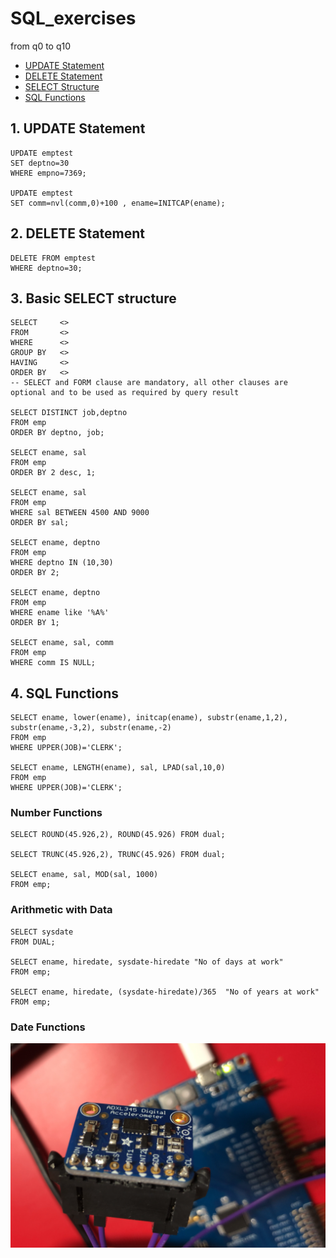 # SQL_exercises
from q0 to q10

* [UPDATE Statement](https://github.com/jianfeiZhao/SQL_exercises#1-update-statement)
* [DELETE Statement](https://github.com/jianfeiZhao/SQL_exercises#2-delete-statement)
* [SELECT Structure](https://github.com/jianfeiZhao/SQL_exercises#3-basic-select-structure)
* [SQL Functions](https://github.com/jianfeiZhao/SQL_exercises#4-sql-functions)

## 1. UPDATE Statement
```
UPDATE emptest  
SET deptno=30  
WHERE empno=7369;

UPDATE emptest  
SET comm=nvl(comm,0)+100 , ename=INITCAP(ename);
```
## 2. DELETE Statement
```
DELETE FROM emptest  
WHERE deptno=30;
```
## 3. Basic SELECT structure 
```
SELECT     <>
FROM       <>
WHERE      <>
GROUP BY   <>
HAVING     <>
ORDER BY   <>
-- SELECT and FORM clause are mandatory, all other clauses are optional and to be used as required by query result

SELECT DISTINCT job,deptno  
FROM emp  
ORDER BY deptno, job;

SELECT ename, sal  
FROM emp  
ORDER BY 2 desc, 1;

SELECT ename, sal
FROM emp
WHERE sal BETWEEN 4500 AND 9000
ORDER BY sal;

SELECT ename, deptno
FROM emp
WHERE deptno IN (10,30)
ORDER BY 2;

SELECT ename, deptno
FROM emp
WHERE ename like '%A%'
ORDER BY 1;

SELECT ename, sal, comm
FROM emp
WHERE comm IS NULL;
```
## 4. SQL Functions
```
SELECT ename, lower(ename), initcap(ename), substr(ename,1,2), substr(ename,-3,2), substr(ename,-2)
FROM emp
WHERE UPPER(JOB)='CLERK';

SELECT ename, LENGTH(ename), sal, LPAD(sal,10,0)
FROM emp
WHERE UPPER(JOB)='CLERK';
```
### Number Functions
```
SELECT ROUND(45.926,2), ROUND(45.926) FROM dual;

SELECT TRUNC(45.926,2), TRUNC(45.926) FROM dual;

SELECT ename, sal, MOD(sal, 1000)
FROM emp;
```
### Arithmetic with Data
```
SELECT sysdate 
FROM DUAL;

SELECT ename, hiredate, sysdate-hiredate "No of days at work"
FROM emp;

SELECT ename, hiredate, (sysdate-hiredate)/365  "No of years at work"
FROM emp;
```
### Date Functions
![](https://github.com/jianfeiZhao/Embedded-Sentry/blob/master/images/acc.png)
